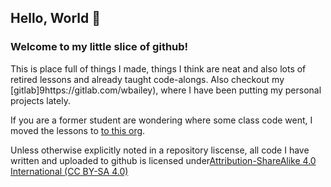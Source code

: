 ## Hello, World 👋

### Welcome to my little slice of github!  

This is place full of things I made, things I think are neat and also lots of retired lessons and already taught code-alongs. Also checkout my [gitlab]9https://gitlab.com/wbailey), where I have been putting my personal projects lately. 

If you are a former student are wondering where some class code went, I moved the lessons to [to this org](https://github.com/ga-sei-lessons).

Unless otherwise explicitly noted in a repository liscense, all code I have written and uploaded to github is licensed under[Attribution-ShareAlike 4.0 International (CC BY-SA 4.0)](https://creativecommons.org/licenses/by-sa/4.0/) 

<!--
**weston-bailey/weston-bailey** is a ✨ _special_ ✨ repository because its `README.md` (this file) appears on your GitHub profile.

Here are some ideas to get you started:

- 🔭 I’m currently working on ...
- 🌱 I’m currently learning ...
- 👯 I’m looking to collaborate on ...
- 🤔 I’m looking for help with ...
- 💬 Ask me about ...
- 📫 How to reach me: ...
- 😄 Pronouns: ...
- ⚡ Fun fact: ...
-->
